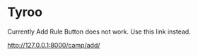 # Tyroo

Currently Add Rule Button does not work.
Use this link instead.

http://127.0.0.1:8000/camp/add/
